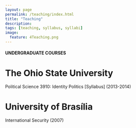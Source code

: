 ```yaml
---
layout: page
permalink: /teaching/index.html
title: "Teaching"
description:
tags: [teaching, syllabus, syllabi]
image:
  feature: 4Teaching.png
---
```


#### UNDERGRADUATE COURSES


# The Ohio State University

Political Science 3910: Identity Politics [Syllabus] (2013-2014)
  
# University of Brasília

International Security (2007)
